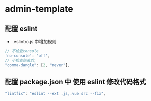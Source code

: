 # admin-template

## 配置 eslint

- .eslintrc.js 中增加规则

```js
// 不检查console
'no-console': 'off',
// 不检查结束的,
"comma-dangle": [2, "never"],
```

## 配置 package.json 中 使用 eslint 修改代码格式

```js
"lintfix": "eslint --ext .js,.vue src --fix",
```
